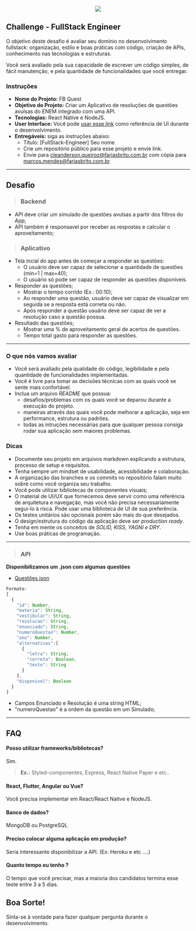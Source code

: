 <p align="center">
  <img src="https://fbredacao.com/assets/img/logo_sfb.png" />
</p>

## Challenge - FullStack Engineer

O objetivo deste desafio é avaliar seu domínio no desenvolvimento fullstack: organização, estilo e boas práticas com código, criação de APIs, conhecimento nas tecnologias e estruturas.

Você será avaliado pela sua capacidade de escrever um código simples, de fácil manutenção, e pela quantidade de funcionalidades que você entregar.

### Instruções

- **Nome do Projeto:** FB Quest
- **Objetivo do Projeto:** Criar um Aplicativo de resoluções de questões avulsas do ENEM integrado com uma API.
- **Tecnologias:** React Native e NodeJS.
- **User Interface:** Você pode [usar esse link](https://scene.zeplin.io/project/5f120b91fab6d3067d9ee699) como referência de UI durante o desenvolvimento.
- **Entregáveis:** siga as instruções abaixo:
  - Título: [FullStack-Engineer] Seu nome
  - Crie um repositório público para esse projeto e envie link.
  - Envie para cleanderson.queiroz@fariasbrito.com.br com cópia para marcos.mendes@fariasbrito.com.br

---
## **Desafio**

>### **Backend**
- API deve criar um simulado de questões avulsas a partir dos filtros do App;
- API também é responsavel por receber as respostas e calcular o aproveitamento;

>### **Aplicativo**
- Tela incial do app antes de começar a responder as questões:
    - O usuário deve ser capaz de selecionar a quantidade de questões (min=1 | max=40);
    - O usuário só pode ser capaz de responder as questões disponíveis.
- Responder as questões;
    - Mostrar o tempo corrido (Ex.: 00:10);
    - Ao responder uma questão, usuário deve ser capaz de visualizar em seguida se a resposta está correta ou não.
    - Após responder a questão usuário deve ser capaz de ver a resolução caso a questão possua.
- Resultado das questões;
    - Mostrar uma % de aproveitamento geral de acertos de questões.
    - Tempo total gasto para responder as questões.

---
### O que nós vamos avaliar

- Você será avaliado pela qualidade do código, legibilidade e pela quantidade de funcionalidades implementadas.
- Você é livre para tomar as decisões técnicas com as quais você se sente mais confortável.
- Inclua um arquivo *README* que possua:
  - desafios/problemas com os quais você se deparou durante a execução do projeto.
  - maneiras através das quais você pode melhorar a aplicação, seja em performance, estrutura ou padrões. 
  - todas as intruções necessárias para que qualquer pessoa consiga rodar sua aplicação sem maiores problemas.

### Dicas

- Documente seu projeto em arquivos markdown explicando a estrutura, processo de setup e requisitos.
- Tenha sempre um mindset de usabilidade, acessibilidade e colaboração.
- A organização das branches e os commits no repositório falam muito sobre como você organiza seu trabalho.
- Você pode utilizar bibliotecas de componentes visuais;
- O material de UI/UX que fornecemos deve servir como uma referência de arquitetura e navegação, mas você não precisa necessariamente segui-lo à risca. Pode usar uma biblioteca de UI de sua preferência.
- Os testes unitários são opcionais porém são mais do que desejados.
- O design/estrutura do código da aplicação deve ser *production ready*.
- Tenha em mente os conceitos de *SOLID, KISS, YAGNI e DRY*.
- Use boas práticas de programação.

---

>### **API**

**Disponibilizamos um .json com algumas questões**

- [Questões.json](questoes.json)
```javascript
Formato:
[
  {
    "id": Number,
    "materia": String,
    "vestibular": String,
    "resolucao": String,
    "enunciado": String,
    "numeroQuestao": Number,
    "ano": Number,
    "alternativas":[
      {
        "letra": String,
        "correta": Boolean,
        "texto": String
      }
    ],
    "disponivel": Boolean
  }
]
```

- Campos Enunciado e Resolução é uma string HTML;
- "numeroQuestao" é a ordem da questão em um Simulado;

---
## FAQ
#### Posso utilizar frameworks/bibliotecas?
Sim. 
>**Ex.:** Styled-componentes, Express, React Native Paper e etc..

#### React, Flutter, Angular ou Vue?
Você precisa implementar em React/React Native e NodeJS.

#### Banco de dados?
MongoDB ou PostgreSQL

#### Preciso colocar alguma aplicação em produção?
Seria interessante disponibilizar a API. (Ex: Heroku e etc ....)

#### Quanto tempo eu tenho ?
O tempo que você precisar, mas a maioria dos candidatos termina esse teste entre 3 a 5 dias. 

## Boa Sorte!
Sinta-se à vontade para fazer qualquer pergunta durante o desenvolvimento.